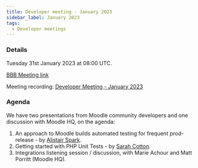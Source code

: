 ```yaml
---
title: Developer meeting - January 2023
sidebar_label: January 2023
tags:
  - Developer meetings
---
```


### Details

Tuesday 31st January 2023 at 08:00 UTC.

[BBB Meeting link](https://moodle.org/mod/bigbluebuttonbn/view.php?id=8596)

Meeting recording: [Developer Meeting - January 2023](https://moodle.org/mod/bigbluebuttonbn/bbb_view.php?action=play&bn=1&rid=22&rtype=video)

### Agenda

We have two presentations from Moodle community developers and one discussion with Moodle HQ, on the agenda:

1. An approach to Moodle builds automated testing for frequent prod-release - by [Alistair Spark](https://moodle.org/user/profile.php?id=1434260).
2. Getting started with PHP Unit Tests - by [Sarah Cotton](https://moodle.org/user/profile.php?id=1595379).
3. Integrations listening session / discussion, with Marie Achour and Matt Porritt (Moodle HQ).
